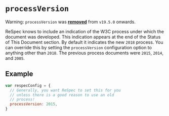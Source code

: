 # `processVersion`

Warning: `processVersion` was [**removed**](https://github.com/w3c/respec/blob/develop/CHANGELOG.md#v1950-2018-02-15) from `v19.5.0` onwards.

ReSpec knows to include an indication of the W3C process under which the document was developed. This indication appears at the end of the Status of This Document section. By default it indicates the new `2018` process. You can override this by setting the `processVersion` configuration option to anything other than `2018`. The previous process documents were `2015`, `2014`, and `2005`.

## Example

```js
var respecConfig = {
  // Generally, you want ReSpec to set this for you
  // unless there is a good reason to use an old 
  // process! 
  processVersion: 2015,
}
```
